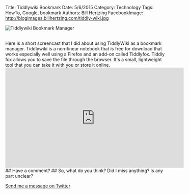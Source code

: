 Title: Tiddlywiki Bookmark
Date: 5/6/2015
Category: Technology
Tags: HowTo, Google, bookmark
Authors: Bill Hertzing
FacebookImage: http://blogimages.billhertzing.com/tiddly-wiki.jpg

![Tiddlywiki Bookmark Manager](http://blogimages.billhertzing.com/tiddly-wiki.jpg)

<br>
Here is a short screencast that I did about using TiddlyWiki as a bookmark manager.  Tiddlywiki is a non-linear notebook that is free for download that works especially well using a Firefox and an add-on called Tiddlyfox.  Tiddly fox allows you to save the file through the browser.  It's a small, lightweight tool that you can take it with you or store it online.
<br>

<iframe width="560" height="315" src="https://www.youtube.com/embed/tA_1mgEeGps?rel=0" frameborder="0" allowfullscreen></iframe>
<br>
## Have a comment? ##
So, what do you think? Did I miss anything?  Is any part unclear?

[Send me a message on Twitter](https://twitter.com/BillHertzing)

